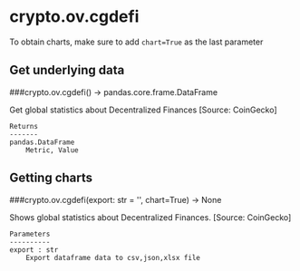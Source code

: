 # crypto.ov.cgdefi

To obtain charts, make sure to add `chart=True` as the last parameter

## Get underlying data 
###crypto.ov.cgdefi() -> pandas.core.frame.DataFrame

Get global statistics about Decentralized Finances [Source: CoinGecko]

    Returns
    -------
    pandas.DataFrame
        Metric, Value

## Getting charts 
###crypto.ov.cgdefi(export: str = '', chart=True) -> None

Shows global statistics about Decentralized Finances. [Source: CoinGecko]

    Parameters
    ----------
    export : str
        Export dataframe data to csv,json,xlsx file
